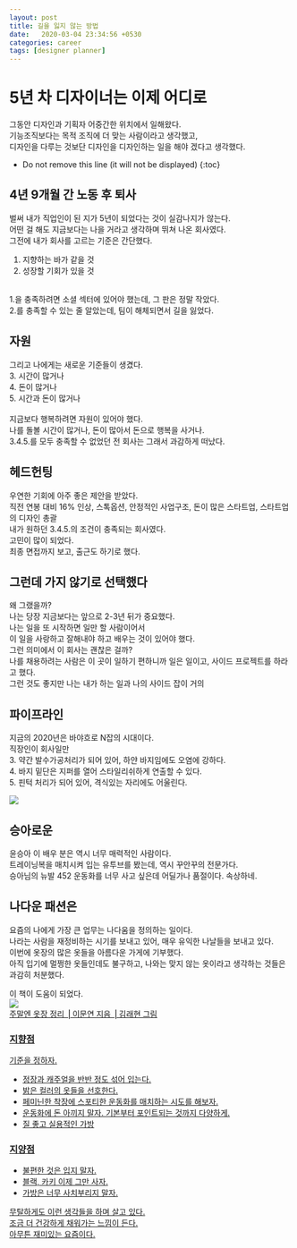 ```yaml
---
layout: post
title: 길을 잃지 않는 방법
date:   2020-03-04 23:34:56 +0530
categories: career
tags: [designer planner]
---
```


# 5년 차 디자이너는 이제 어디로

그동안 디자인과 기획자 어중간한 위치에서 일해왔다. <br>
기능조직보다는 목적 조직에 더 맞는 사람이라고 생각했고, <br>
디자인을 다루는 것보단 디자인을 디자인하는 일을 해야 겠다고 생각했다. <br>

* Do not remove this line (it will not be displayed) 
{:toc}


## 4년 9개월 간 노동 후 퇴사
벌써 내가 직업인이 된 지가 5년이 되었다는 것이 실감나지가 않는다. <br>
어떤 걸 해도 지금보다는 나을 거라고 생각하며 뛰쳐 나온 회사였다. <br>
그전에 내가 회사를 고르는 기준은 간단했다. <br>
1. 지향하는 바가 같을 것<br>
2. 성장할 기회가 있을 것 <br>
<br>
1.을 충족하려면 소셜 섹터에 있어야 했는데, 그 판은 정말 작았다. <br>
2.를 충족할 수 있는 줄 알았는데, 팀이 해체되면서 길을 잃었다.<br>

## 자원
그리고 나에게는 새로운 기준들이 생겼다. <br>
3. 시간이 많거나<br>
4. 돈이 많거나<br>
5. 시간과 돈이 많거나<br>
<br>
지금보다 행복하려면 자원이 있어야 했다. <br>
나를 돌볼 시간이 많거나, 돈이 많아서 돈으로 행복을 사거나.<br>
3.4.5.를 모두 충족할 수 없었던 전 회사는 그래서 과감하게 떠났다. <br>

## 헤드헌팅
우연한 기회에 아주 좋은 제안을 받았다. <br>
직전 연봉 대비 16% 인상, 스톡옵션, 안정적인 사업구조, 돈이 많은 스타트업, 스타트업의 디자인 총괄 <br>
내가 원하던 3.4.5.의 조건이 충족되는 회사였다. <br>
고민이 많이 되었다.<br>
최종 면접까지 보고, 출근도 하기로 했다.<br>

## 그런데 가지 않기로 선택했다
왜 그랬을까?<br>
나는 당장 지금보다는 앞으로 2-3년 뒤가 중요했다.<br>
나는 일을 또 시작하면 일만 할 사람이어서 <br>
이 일을 사랑하고 잘해내야 하고 배우는 것이 있어야 했다. <br>
그런 의미에서 이 회사는 괜찮은 걸까?<br>
나를 채용하려는 사람은 이 곳이 일하기 편하니까 일은 일이고, 사이드 프로젝트를 하라고 했다. <br>
그런 것도 좋지만 나는 내가 하는 일과 나의 사이드 잡이 거의 <br>

## 파이프라인
지금의 2020년은 바야흐로 N잡의 시대이다. <br>
직장인이 회사일만 
<br>
3. 약간 발수가공처리가 되어 있어, 하얀 바지임에도 오염에 강하다. <br>
4. 바지 밑단은 지퍼를 열어 스타일리쉬하게 연출할 수 있다. <br>
5. 핀턱 처리가 되어 있어, 격식있는 자리에도 어울린다. <br>

<img src="https://d13bk85vz164q6.cloudfront.net/emmi/ProductSubImages/0/13WFP195020_p_03_LL.jpg" style="max-width: 40%; height: auto;">


## 승아로운
윤승아 이 배우 분은 역시 너무 매력적인 사람이다. <br>
트레이닝복을 매치시켜 입는 유투브를 봤는데, 역시 꾸안꾸의 전문가다. <br>
승아님의 뉴발 452 운동화를 너무 사고 싶은데 어딜가나 품절이다. 속상하네.<br>
 

## 나다운 패션은

요즘의 나에게 가장 큰 업무는 나다움을 정의하는 일이다. <br>
나라는 사람을 재정비하는 시기를 보내고 있어, 매우 유익한 나날들을 보내고 있다. <br>
이번에 옷장의 많은 옷들을 아름다운 가게에 기부했다. <br>
아직 입기에 멀쩡한 옷들인데도 불구하고, 나와는 맞지 않는 옷이라고 생각하는 것들은 과감히 처분했다. <br>

이 책이 도움이 되었다.<br>
<a href="http://www.yes24.com/Product/Goods/66992512" title="주말엔 옷장 정리 ⎟ 이문연 지음 ⎟ 김래현 그림">
 <img src="http://image.yes24.com/goods/66992512/800x0" style="max-width: 30%; height: auto;"> <br>
 주말엔 옷장 정리 ⎟ 이문연 지음 ⎟ 김래현 그림 <br>
 



### 지향점 
기준을 정하자. <br>
* 정장과 캐주얼을 반반 정도 섞어 입는다.<br>
* 밝은 컬러의 옷들을 선호한다.<br>
* 페미닌한 착장에 스포티한 운동화를 매치하는 시도를 해보자.<br>
* 운동화에 돈 아끼지 말자. 기본부터 포인트되는 것까지 다양하게.<br>
* 질 좋고 실용적인 가방<br>

### 지양점
* 불편한 것은 입지 말자.<br>
* 블랙, 카키 이제 그만 사자. <br>
* 가방은 너무 사치부리지 말자. <br>

무탈하게도 이런 생각들을 하며 살고 있다. <br>
조금 더 건강하게 채워가는 느낌이 든다. <br>
아무튼 재미있는 요즘이다.<br>

